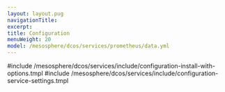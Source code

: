 ```yaml
---
layout: layout.pug
navigationTitle:
excerpt:
title: Configuration
menuWeight: 20
model: /mesosphere/dcos/services/prometheus/data.yml
---
```


#include /mesosphere/dcos/services/include/configuration-install-with-options.tmpl
#include /mesosphere/dcos/services/include/configuration-service-settings.tmpl
